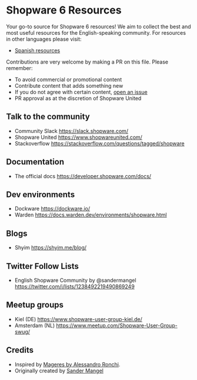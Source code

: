 # Shopware 6 Resources
Your go-to source for Shopware 6 resources! We aim to collect the best and most useful resources for the English-speaking community.
For resources in other languages please visit:
- [Spanish resources](https://github.com/shopwareunited/shopware-resources/blob/main/README-es.md)

Contributions are very welcome by making a PR on this file. 
Please remember:
- To avoid commercial or promotional content
- Contribute content that adds something new
- If you do not agree with certain content, [open an issue](https://github.com/shopwareunited/shopware-resources/issues)
- PR approval as at the discretion of Shopware United 

## Talk to the community
- Community Slack https://slack.shopware.com/
- Shopware United https://www.shopwareunited.com/
- Stackoverflow https://stackoverflow.com/questions/tagged/shopware

## Documentation
- The official docs https://developer.shopware.com/docs/

## Dev environments
- Dockware https://dockware.io/
- Warden https://docs.warden.dev/environments/shopware.html

## Blogs
- Shyim https://shyim.me/blog/

## Twitter Follow Lists
- English Shopware Community by @sandermangel https://twitter.com/i/lists/1238492219490869249

## Meetup groups
- Kiel (DE) https://www.shopware-user-group-kiel.de/
- Amsterdam (NL) https://www.meetup.com/Shopware-User-Group-swug/

## Credits
- Inspired by [Mageres by Alessandro Ronchi](https://github.com/aleron75/mageres).
- Originally created by [Sander Mangel](https://twitter.com/sandermangel)
